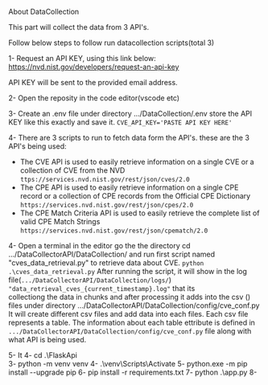About DataCollection

This part will collect the data from 3 API's.

Follow below steps to follow run datacollection scripts(total 3)


1- Request an API KEY, using this link below:
https://nvd.nist.gov/developers/request-an-api-key

API KEY will be sent to the provided email address.

2- Open the reposity in the code editor(vscode etc)

3- Create an .env file under directory .../DataCollection/.env
store the API KEY like this exactly and save it.
`CVE_API_KEY='PASTE API KEY HERE'`

4- There are 3 scripts to run to fetch data form the API's.
these are the 3 API's being used:
* The CVE API is used to easily retrieve information on a single CVE or a collection of CVE from the NVD
  `ttps://services.nvd.nist.gov/rest/json/cves/2.0`
* The CPE API is used to easily retrieve information on a single CPE record or a collection of CPE records from the Official CPE Dictionary
  `https://services.nvd.nist.gov/rest/json/cpes/2.0`
* The CPE Match Criteria API is used to easily retrieve the complete list of valid CPE Match Strings
  `https://services.nvd.nist.gov/rest/json/cpematch/2.0`

4- Open a terminal in the editor go the the directory cd .../DataCollectorAPI/DataCollection/ and run first script named "cves_data_retrieval.py" to retrieve data about CVE.
`python .\cves_data_retrieval.py`
After running the script, it will show in the log file(`.../DataCollectorAPI/DataCollection/logs/`) `"data_retrieval_cves_{current_timestamp}.log"` that its         
 collectiong the data in chunks and after processing it adds into the csv () files under directory .../DataCollectorAPI/DataCollection/config/cve_conf.py 
It will create different csv files and add data into each files. Each csv file represents a table. 
The information about each table ettribute is defined in `.../DataCollectorAPI/DataCollection/config/cve_conf.py` file along with what API is being used.

5- It 
4- cd .\FlaskApi\
3- python -m venv venv
4- .\venv\Scripts\Activate
5- python.exe -m pip install --upgrade pip
6- pip install -r requirements.txt
7- python .\app.py
8- 
